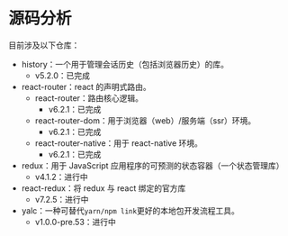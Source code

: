 # 源码分析

目前涉及以下仓库：

- history：一个用于管理会话历史（包括浏览器历史）的库。
  - v5.2.0：已完成
- react-router：react 的声明式路由。
  - react-router：路由核心逻辑。
    - v6.2.1：已完成
  - react-router-dom：用于浏览器（web）/服务端（ssr）环境。
    - v6.2.1：已完成
  - react-router-native：用于 react-native 环境。
    - v6.2.1：已完成
- redux：用于 JavaScript 应用程序的可预测的状态容器（一个状态管理库）
  - v4.1.2：进行中
- react-redux：将 redux 与 react 绑定的官方库
  - v7.2.5：进行中
- yalc：一种可替代`yarn/npm link`更好的本地包开发流程工具。
  - v1.0.0-pre.53：进行中
